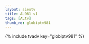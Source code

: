 ```yaml
--- 
layout: sieutv
title: AL981 s1
tags: [ALtv]
thumb_re: globiptv981
---
```

{% include tvadv key="globiptv981" %} 
